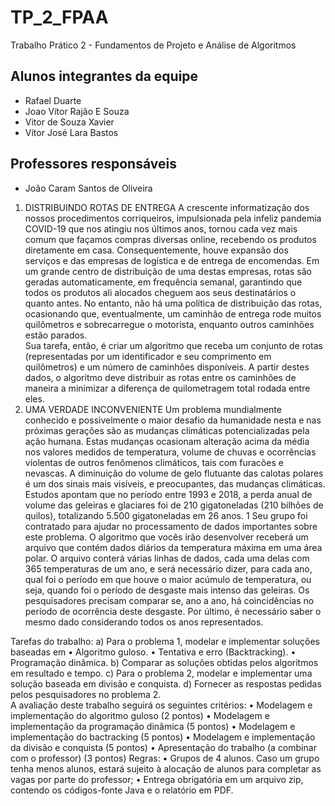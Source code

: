 # TP_2_FPAA
Trabalho Prático 2 - Fundamentos de Projeto e Análise de Algoritmos 

## Alunos integrantes da equipe

* Rafael Duarte
* Joao Vítor Rajão E Souza
* Vitor de Souza Xavier
* Vítor José Lara Bastos

## Professores responsáveis

* João Caram Santos de Oliveira


1) DISTRIBUINDO ROTAS DE ENTREGA 
A crescente informatização dos nossos procedimentos corriqueiros, impulsionada pela infeliz 
pandemia  COVID-19  que  nos  atingiu  nos  últimos  anos,  tornou  cada  vez  mais  comum  que  façamos 
compras  diversas  online,  recebendo  os  produtos  diretamente  em  casa.  Consequentemente,  houve 
expansão dos serviços e das empresas de logística e de entrega de encomendas. 
Em um grande  centro de distribuição de  uma destas empresas,  rotas  são geradas automaticamente, 
em frequência semanal, garantindo que todos os produtos ali alocados cheguem aos seus destinatários 
o  quanto  antes.  No  entanto,  não  há  uma  política  de  distribuição  das  rotas,  ocasionando  que, 
eventualmente,  um  caminhão  de  entrega  rode  muitos  quilômetros  e  sobrecarregue  o  motorista, 
enquanto outros caminhões estão parados.  
Sua  tarefa,  então,  é  criar  um  algoritmo  que  receba  um  conjunto  de  rotas  (representadas  por  um 
identificador  e  seu  comprimento  em  quilômetros)  e  um  número  de  caminhões  disponíveis.  A  partir 
destes  dados,  o  algoritmo  deve  distribuir  as  rotas  entre  os  caminhões  de  maneira  a  minimizar  a 
diferença de quilometragem total rodada entre eles.  
2) UMA VERDADE INCONVENIENTE 
Um problema mundialmente conhecido e possivelmente o maior desafio da humanidade nesta e nas 
próximas  gerações  são  as  mudanças  climáticas  potencializadas  pela  ação  humana.  Estas  mudanças 
ocasionam  alteração  acima  da  média  nos  valores  medidos  de  temperatura,  volume  de  chuvas  e 
ocorrências violentas de outros fenômenos climáticos, tais com furacões e nevascas. 
A  diminuição  do  volume  de  gelo  flutuante  das  calotas  polares  é  um  dos  sinais  mais  visíveis,  e 
preocupantes, das mudanças climáticas. Estudos apontam que no período entre 1993 e 2018, a perda 
anual de volume das geleiras e glaciares foi de 210 gigatoneladas (210 bilhões de quilos), totalizando 
5.500 gigatoneladas em 26 anos. 1 
Seu grupo foi contratado para ajudar no processamento de dados importantes sobre este problema. O 
algoritmo que vocês irão desenvolver receberá um arquivo que contém dados diários da temperatura 
máxima  em  uma  área  polar.  O  arquivo  conterá  várias  linhas  de  dados,  cada  uma  delas  com  365 
temperaturas de um ano, e será necessário dizer, para cada ano, qual foi o período em que houve o 
maior acúmulo de temperatura, ou seja, quando foi o período de desgaste mais intenso das geleiras. 
Os pesquisadores precisam comparar se, ano a ano, há coincidências no período de ocorrência deste 
desgaste. Por último, é necessário saber o mesmo dado considerando todos os anos representados. 
 
 
Tarefas do trabalho: 
a) Para o problema 1, modelar e implementar soluções baseadas em 
• Algoritmo guloso. 
• Tentativa e erro (Backtracking). 
• Programação dinâmica. 
b) Comparar as soluções obtidas pelos algoritmos em resultado e tempo. 
c) Para o problema 2, modelar e implementar uma solução baseada em divisão e conquista. 
d) Fornecer as respostas pedidas pelos pesquisadores no problema 2.  
A avaliação deste trabalho seguirá os seguintes critérios: 
• Modelagem e implementação do algoritmo guloso  (2 pontos) 
• Modelagem e implementação da programação dinâmica (5 pontos) 
• Modelagem e implementação do bactracking   (5 pontos) 
• Modelagem e implementação da divisão e conquista  (5 pontos) 
• Apresentação do trabalho (a combinar com o professor) (3 pontos) 
Regras: 
• Grupos  de  4  alunos.  Caso um  grupo  tenha menos  alunos, estará  sujeito  à  alocação  de  alunos 
para completar as vagas por parte do professor; 
• Entrega obrigatória em um arquivo zip, contendo os códigos-fonte Java e o relatório em PDF. 
